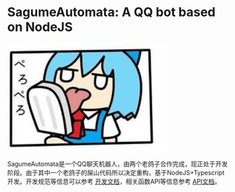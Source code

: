 # SagumeAutomata: A QQ bot based on NodeJS

<img src="ReadMe.assets/-38998bdc61a122a5.jpg" alt="-38998bdc61a122a5" style="zoom:150%;" />

SagumeAutomata是一个QQ聊天机器人，由两个老鸽子合作完成，现正处于开发阶段。由于其中一个老鸽子的屎山代码所以决定重构，基于NodeJS+Typescript开发。开发规范等信息可以参考 [开发文档](./DevDocument.md)，相关函数API等信息参考 [API文档](./APIDocument.md)。
